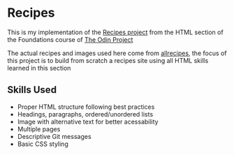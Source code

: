 # Recipes

This is my implementation of the [Recipes project](https://www.theodinproject.com/lessons/foundations-recipes)
from the HTML section of the Foundations course of [The Odin Project](https://www.theodinproject.com)

The actual recipes and images used here come from [allrecipes](https://www.allrecipes.com/),
the focus of this project is to build from scratch a recipes site using
all HTML skills learned in this section

## Skills Used
 - Proper HTML structure following best practices
 - Headings, paragraphs, ordered/unordered lists
 - Image with alternative text for better acessability
 - Multiple pages
 - Descriptive Git messages
 - Basic CSS styling
